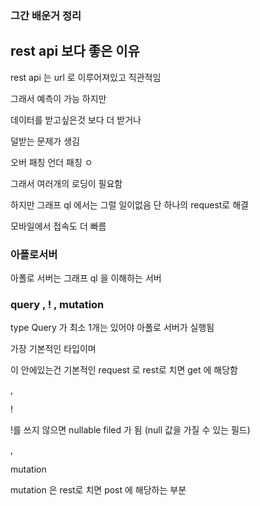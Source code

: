 ### 그간 배운거 정리

## rest api 보다 좋은 이유

rest api 는 url 로 이루어져있고 직관적임

그래서 예측이 가능 하지만

데이터를 받고싶은것 보다 더 받거나

덜받는 문제가 생김

오버 패칭 언더 패칭 ㅇ

그래서 여러개의 로딩이 필요함

하지만 그래프 ql 에서는 그럴 일이없음 단 하나의 request로 해결

모바일에서 접속도 더 빠름

### 아폴로서버

아폴로 서버는 그래프 ql 을 이해하는 서버

### query , ! , mutation

type Query 가 최소 1개는 있어야 아폴로 서버가 실행됨

가장 기본적인 타입이며

이 안에있는건 기본적인 request 로 rest로 치면 get 에 해당함

,

!

!를 쓰지 않으면 nullable filed 가 됨 (null 값을 가질 수 있는 필드)

,

mutation

mutation 은 rest로 치면 post 에 해당하는 부분
